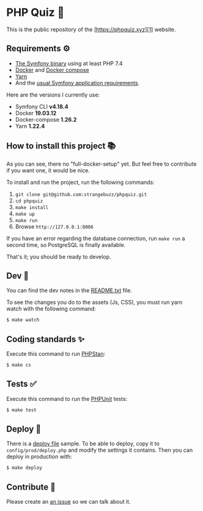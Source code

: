 PHP Quiz 🐘
===========

This is the public repository of the [https://phpquiz.xyz][1] website.


Requirements ⚙
--------------

  * [The Symfony binary][4] using at least PHP 7.4
  * [Docker][5] and [Docker compose][6]
  * [Yarn][7]
  * And the [usual Symfony application requirements][2].

Here are the versions I currently use:

  * Symfony CLI **v4.18.4**
  * Docker **19.03.12**
  * Docker-compose **1.26.2**
  * Yarn **1.22.4**

How to install this project 📚
------------------------------

As you can see, there no "full-docker-setup" yet. But feel free to contribute if
you want one, it would be nice.

To install and run the project, run the following commands:

  1. `git clone git@github.com:strangebuzz/phpquiz.git`
  1. `cd phpquiz`
  1. `make install`
  1. `make up`
  1. `make run`
  1. Browse `http://127.0.0.1:8006`

If you have an error regarding the database connection, run `make run` a second
time, so PostgreSQL is finally available.

That's it; you should be ready to develop.


Dev 📔
------

You can find the dev notes in the [README.txt][8] file.

To see the changes you do to the assets (Js, CSS), you must run yarn watch with the
following command:

```bash
$ make watch
```


Coding standards ✨
-------------------

Execute this command to run [PHPStan][9]:

```bash
$ make cs
```


Tests ✅
--------

Execute this command to run the [PHPUnit][11] tests:

```bash
$ make test
```

Deploy 🚀
--------

There is a [deploy file][10] sample. To be able to deploy, copy it to `config/prod/deploy.php`
and modify the settings it contains. Then you can deploy in production with:

```bash
$ make deploy
```


Contribute 🤝
-------------

Please create an [an issue][3] so we can talk about it.

[1]: https://phpquiz.xyz
[2]: https://symfony.com/doc/current/setup.html#technical-requirements
[3]: https://github.com/strangebuzz/phpquiz/issues
[4]: https://symfony.com/download
[5]: https://www.docker.com/get-started
[6]: https://docs.docker.com/compose/
[7]: https://yarnpkg.com/
[8]: README.txt
[9]: https://github.com/phpstan/phpstan
[10]: config/prod/deploy_sample.php
[11]: https://phpunit.de/
